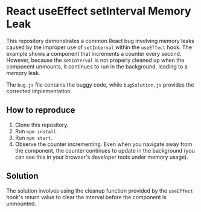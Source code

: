 # React useEffect setInterval Memory Leak

This repository demonstrates a common React bug involving memory leaks caused by the improper use of `setInterval` within the `useEffect` hook.  The example shows a component that increments a counter every second. However, because the `setInterval` is not properly cleaned up when the component unmounts, it continues to run in the background, leading to a memory leak.

The `bug.js` file contains the buggy code, while `bugSolution.js` provides the corrected implementation.

## How to reproduce

1. Clone this repository.
2. Run `npm install`.
3. Run `npm start`.
4. Observe the counter incrementing.  Even when you navigate away from the component, the counter continues to update in the background (you can see this in your browser's developer tools under memory usage).

## Solution

The solution involves using the cleanup function provided by the `useEffect` hook's return value to clear the interval before the component is unmounted.
